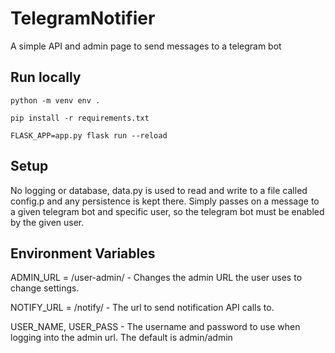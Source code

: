 # TelegramNotifier
A simple API and admin page to send messages to a telegram bot

## Run locally
  `python -m venv env .`
  
  `pip install -r requirements.txt`
  
  `FLASK_APP=app.py flask run --reload`

## Setup
No logging or database, data.py is used to read and write to a file called config.p and any persistence is kept there.
Simply passes on a message to a given telegram bot and specific user, so the telegram bot must be enabled by the given user.


## Environment Variables

ADMIN_URL = /user-admin/ - Changes the admin URL the user uses to change settings.

NOTIFY_URL = /notify/ - The url to send notification API calls to.

USER_NAME, USER_PASS - The username and password to use when logging into the admin url. The default is admin/admin
